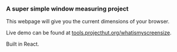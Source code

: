 ### A super simple window measuring project

This webpage will give you the current dimensions of your browser.

Live demo can be found at [tools.projecthut.org/whatismyscreensize](https://tools.projecthut.org/whatismyscreensize/).

Built in React.

